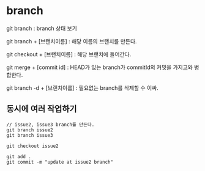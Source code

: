 # branch

git branch : branch 상태 보기

git branch + [브랜치이름] : 해당 이름의 브랜치를 만든다.

git checkout + [브랜치이름] : 해당 브랜치에 들어간다.

git merge + [commit id] : HEAD가 있는 branch가 commitId의 커밋을 가지고와 병합한다.

git branch -d + [브랜치이름] : 필요없는 branch를 삭제할 수 이싸.

## 동시에 여러 작업하기

```
// issue2, issue3 branch를 만든다.
git branch issue2
git branch issue3

git checkout issue2

git add .
git commit -m "update at issue2 branch"

```

